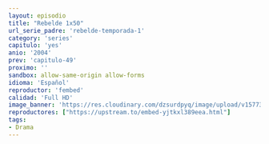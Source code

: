 ```yaml
---
layout: episodio
title: "Rebelde 1x50"
url_serie_padre: 'rebelde-temporada-1'
category: 'series'
capitulo: 'yes'
anio: '2004'
prev: 'capitulo-49'
proximo: ''
sandbox: allow-same-origin allow-forms
idioma: 'Español'
reproductor: 'fembed'
calidad: 'Full HD'
image_banner: 'https://res.cloudinary.com/dzsurdpyq/image/upload/v1577313723/rebelde-temporada-1-min.jpg'
reproductores: ["https://upstream.to/embed-yjtkxl389eea.html"]
tags:
- Drama
---
```












